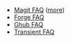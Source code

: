 - [Magit FAQ](https://magit.vc/manual/magit/FAQ.html)
  ([more](https://github.com/magit/magit/wiki/FAQ))
- [Forge FAQ](https://github.com/magit/forge/wiki/FAQ)
- [Ghub FAQ](https://github.com/magit/ghub/wiki/FAQ)
- [Transient FAQ](https://magit.vc/manual/transient/FAQ.html)
